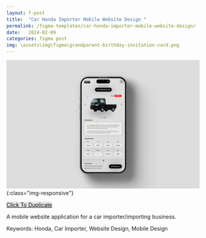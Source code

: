 ```yaml
---
layout: f-post
title:  "Car Honda Importer Mobile Website Design "
permalink: /figma-templates/car-honda-importer-mobile-website-design/
date:   2024-02-09
categories: figma post
img: \assets\img\figma\grandparent-birthday-invitation-card.png
---
```


![image-title-here](\assets\img\figma\car-importer\car-import-website-mobile-design.jpg){:class="img-responsive"}

<a style="color:#000;background:#E8E8E8;" class="button" href="https://www.figma.com/community/file/1337950136571991121/car-importing-mobile-website-design" target="_blank">Click To Duplicate</a>

A mobile website application for a car importer/importing business. 

Keywords: Honda, Car Importer, Website Design, Mobile Design




